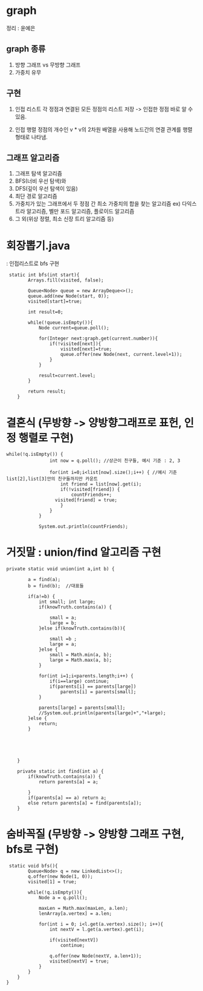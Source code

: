 # graph
정리 : 윤예은

## graph 종류
1. 방향 그래프 vs 무방향 그래프 
2. 가중치 유무

## 구현 

1. 인접 리스트
각 정점과 연결된 모든 정점의 리스트 저장 -> 인접한 정점 바로 알 수 있음.

2. 인접 행렬
정점의 개수인 v * v의 2차원 배열을 사용해 노드간의 연결 관계를 행렬 형태로 나타냄.

## 그래프 알고리즘
1. 그래프 탐색 알고리즘
2. BFS(너비 우선 탐색)와 
3. DFS(깊이 우선 탐색이 있음)
4. 최단 경로 알고리즘
5. 가중치가 있는 그래프에서 두 정점 간 최소 가중치의 합을 찾는 알고리즘 
  ex) 다익스트라 알고리즘, 벨만 포드 알고리즘, 플로이드 알고리즘
6. 그 외(위상 정렬, 최소 신장 트리 알고리즘 등)



# 회장뽑기.java 
: 인접리스트로 bfs 구현
~~~
 static int bfs(int start){
        Arrays.fill(visited, false);

        Queue<Node> queue = new ArrayDeque<>();
        queue.add(new Node(start, 0));
        visited[start]=true;

        int result=0;

        while(!queue.isEmpty()){
            Node current=queue.poll();

            for(Integer next:graph.get(current.number)){
                if(!visited[next]){
                    visited[next]=true;
                    queue.offer(new Node(next, current.level+1));
                }
            }

            result=current.level;
        }

        return result;
    }
~~~

# 결혼식 (무방향 -> 양방향그래프로 표헌, 인정 행렬로 구현)

~~~
while(!q.isEmpty()) {
				int now = q.poll(); //상근이 친구들, 예시 기준 : 2, 3
				
				for(int i=0;i<list[now].size();i++) { //예시 기준 list[2],list[3]안의 친구들까지만 카운트
					int friend = list[now].get(i);
					if(!visited[friend]) {
						countFriends++;
			      visited[friend] = true;
					}
				}
			}
			
			System.out.println(countFriends);
~~~

# 거짓말 : union/find 알고리즘 구현 
~~~
private static void union(int a,int b) {
		
		a = find(a);
		b = find(b);  //대표들
		
		if(a!=b) {
			int small; int large;
			if(knowTruth.contains(a)) {
			
				small = a;
				large = b;
			}else if(knowTruth.contains(b)){
				
				small =b ;
				large = a;
			}else {
				small = Math.min(a, b);
				large = Math.max(a, b);
			}
				
			for(int i=1;i<parents.length;i++) {
				if(i==large) continue;
				if(parents[i] == parents[large]) 
					parents[i] = parents[small];
			}
			
			parents[large] = parents[small];
			//System.out.println(parents[large]+","+large);
		}else {
			return;
		}
		
		
		
		
	
	}
	
	private static int find(int a) {
		if(knowTruth.contains(a)) {
			return parents[a] = a;

		}
		if(parents[a] == a) return a;
		else return parents[a] = find(parents[a]);
	}
~~~


# 숨바꼭질 (무방향 -> 양방향 그래프 구현, bfs로 구현)
~~~
 static void bfs(){
        Queue<Node> q = new LinkedList<>();
        q.offer(new Node(1, 0));
        visited[1] = true;

        while(!q.isEmpty()){
            Node a = q.poll();

            maxLen = Math.max(maxLen, a.len);
            lenArray[a.vertex] = a.len;

            for(int i = 0; i<l.get(a.vertex).size(); i++){
                int nextV = l.get(a.vertex).get(i);

                if(visited[nextV])
                    continue;

                q.offer(new Node(nextV, a.len+1));
                visited[nextV] = true;
            }
        }
    }
}
~~~
